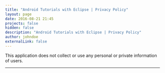 ```yaml
---
title: "Android Tutorials with Eclipse | Privacy Policy"
layout: page
date: 2016-08-21 21:45
projects: false
hidden: false
description: "Android Tutorials with Eclipse | Privacy Policy"
author: johndoe
externalLink: false
---
```


This application does not collect or use any personal or private information of users.

---
